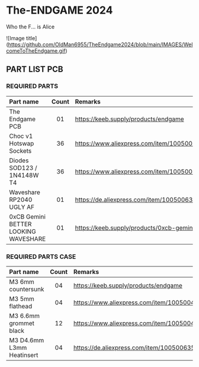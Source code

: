 # The-ENDGAME 2024
Who the F... is Alice

![Image title] (https://github.com/OldMan6955/TheEndgame2024/blob/main/IMAGES/WelcomeToTheEndgame.gif)



## PART LIST PCB

### REQUIRED PARTS

| Part name     | Count | Remarks | 
| :------------ | :---: | :------ |
| The Endgame PCB     | 01 | https://keeb.supply/products/endgame |
| Choc v1 Hotswap Sockets      | 36 | https://www.aliexpress.com/item/1005004916925259.html? |
| Diodes SOD123 / 1N4148W T4   | 36 | https://www.aliexpress.com/item/1005004309686841.html?  |
| Waveshare RP2040 UGLY AF     | 01 | https://de.aliexpress.com/item/1005006354505058.html? |
| 0xCB Gemini BETTER LOOKING WAVESHARE  | 01 | https://keeb.supply/products/0xcb-gemini |



### REQUIRED PARTS CASE

| Part name     | Count | Remarks | 
| :------------ | :---: | :------ |
| M3 6mm countersunk     | 04 | https://keeb.supply/products/endgame |
| M3 5mm flathead      | 04 | https://www.aliexpress.com/item/1005004916925259.html? |
| M3 6.6mm grommet black   | 12 | https://www.aliexpress.com/item/1005004309686841.html?  |
| M3 D4.6mm L3mm Heatinsert    | 04 | https://de.aliexpress.com/item/1005006354505058.html? |

